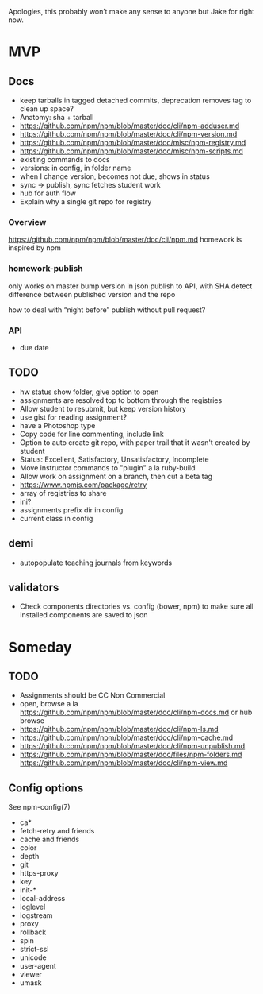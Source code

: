 Apologies, this probably won’t make any sense to anyone but Jake for right now.

# MVP
## Docs
- keep tarballs in tagged detached commits, deprecation removes tag to clean up space?
- Anatomy: sha + tarball
- https://github.com/npm/npm/blob/master/doc/cli/npm-adduser.md
- https://github.com/npm/npm/blob/master/doc/cli/npm-version.md
- https://github.com/npm/npm/blob/master/doc/misc/npm-registry.md
- https://github.com/npm/npm/blob/master/doc/misc/npm-scripts.md
- existing commands to docs
- versions: in config, in folder name
- when I change version, becomes not due, shows in status
- sync -> publish, sync fetches student work
- hub for auth flow
- Explain why a single git repo for registry

### Overview
https://github.com/npm/npm/blob/master/doc/cli/npm.md
homework is inspired by npm

### homework-publish
only works on master
bump version in json
publish to API, with SHA
detect difference between published version and the repo

how to deal with “night before” publish without pull request?

### API
- due date

## TODO
- hw status show folder, give option to open
- assignments are resolved top to bottom through the registries
- Allow student to resubmit, but keep version history
- use gist for reading assignment?
- have a Photoshop type
- Copy code for line commenting, include link
- Option to auto create git repo, with paper trail that it wasn't created by student
- Status: Excellent, Satisfactory, Unsatisfactory, Incomplete
- Move instructor commands to "plugin" a la ruby-build
- Allow work on assignment on a branch, then cut a beta tag
- https://www.npmjs.com/package/retry
- array of registries to share
- ini?
- assignments prefix dir in config
- current class in config

## demi
- autopopulate teaching journals from keywords

## validators
- Check components directories vs. config (bower, npm) to make sure all installed components are saved to json

# Someday
## TODO
- Assignments should be CC Non Commercial
- open, browse a la https://github.com/npm/npm/blob/master/doc/cli/npm-docs.md or hub browse
- https://github.com/npm/npm/blob/master/doc/cli/npm-ls.md
- https://github.com/npm/npm/blob/master/doc/cli/npm-cache.md
- https://github.com/npm/npm/blob/master/doc/cli/npm-unpublish.md
- https://github.com/npm/npm/blob/master/doc/files/npm-folders.md
https://github.com/npm/npm/blob/master/doc/cli/npm-view.md

## Config options
See npm-config(7)
- ca*
- fetch-retry and friends
- cache and friends
- color
- depth
- git
- https-proxy
- key
- init-*
- local-address
- loglevel
- logstream
- proxy
- rollback
- spin
- strict-ssl
- unicode
- user-agent
- viewer
- umask
